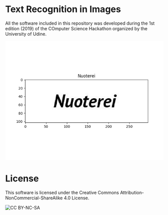 # Text Recognition in Images

All the software included in this repository was developed during the 1st edition (2019) of the COmputer Science Hackathon organized by the University of Udine.

![](imgs/A1.png)

# License

This software is licensed under the Creative Commons Attribution-NonCommercial-ShareAlike 4.0 License.

![CC BY-NC-SA](https://i.creativecommons.org/l/by-nc-sa/4.0/88x31.png)